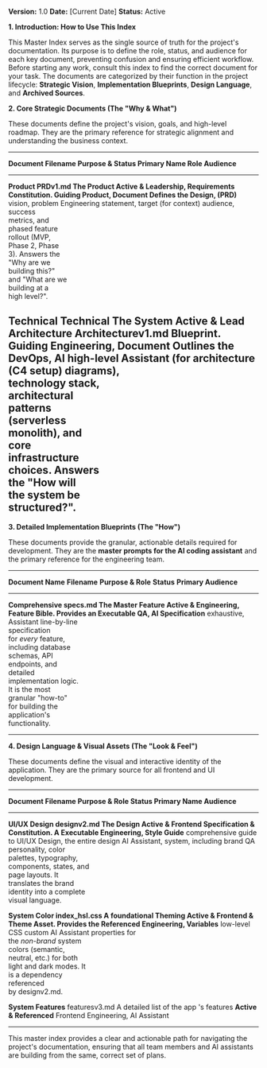 **Version:** 1.0
**Date:** [Current Date]
**Status:** Active

**1. Introduction: How to Use This Index**

This Master Index serves as the single source of truth for the
project's documentation. Its purpose is to define the role, status, and
audience for each key document, preventing confusion and ensuring
efficient workflow. Before starting any work, consult this index to find
the correct document for your task. The documents are categorized by
their function in the project lifecycle: **Strategic
Vision**, **Implementation Blueprints**, **Design Language**,
and **Archived Sources**.

**2. Core Strategic Documents (The "Why & What")**

These documents define the project's vision, goals, and high-level
roadmap. They are the primary reference for strategic alignment and
understanding the business context.

  ---------------------------------------------------------------------------------
  **Document      **Filename**        **Purpose &       **Status**   **Primary
  Name**                              Role**                         Audience**
  --------------- ------------------- ----------------- ------------ --------------
  **Product       PRDv1.md            The **Product     **Active &   Leadership,
  Requirements                        Constitution**.   Guiding**    Product,
  Document                            Defines the                    Design,
  (PRD)**                             vision, problem                Engineering
                                      statement, target              (for context)
                                      audience, success              
                                      metrics, and                   
                                      phased feature                 
                                      rollout (MVP,                  
                                      Phase 2, Phase                 
                                      3). Answers the                
                                      "Why are we                   
                                      building this?"               
                                      and "What are we              
                                      building at a                  
                                      high level?".                 

  **Technical     Technical           The **System      **Active &   Lead
  Architecture    Architecturev1.md   Blueprint**.      Guiding**    Engineering,
  Document**                          Outlines the                   DevOps, AI
                                      high-level                     Assistant (for
                                      architecture (C4               setup)
                                      diagrams),                     
                                      technology stack,              
                                      architectural                  
                                      patterns                       
                                      (serverless                    
                                      monolith), and                 
                                      core                           
                                      infrastructure                 
                                      choices. Answers               
                                      the "How will                 
                                      the system be                  
                                      structured?".                 
  ---------------------------------------------------------------------------------

**3. Detailed Implementation Blueprints (The "How")**

These documents provide the granular, actionable details required for
development. They are the **master prompts for the AI coding
assistant** and the primary reference for the engineering team.

  -------------------------------------------------------------------------------------
  **Document Name** **Filename**   **Purpose & Role**     **Status**     **Primary
                                                                         Audience**
  ----------------- -------------- ---------------------- -------------- --------------
  **Comprehensive   specs.md       The **Master Feature   **Active &     Engineering,
  Feature                          Bible**. Provides an   Executable**   QA, AI
  Specification**                  exhaustive,                           Assistant
                                   line-by-line                          
                                   specification                         
                                   for *every* feature,                  
                                   including database                    
                                   schemas, API                          
                                   endpoints, and                        
                                   detailed                              
                                   implementation logic.                 
                                   It is the most                        
                                   granular "how-to"                   
                                   for building the                      
                                   application's                        
                                   functionality.                        

  -------------------------------------------------------------------------------------

**4. Design Language & Visual Assets (The "Look & Feel")**

These documents define the visual and interactive identity of the
application. They are the primary source for all frontend and UI
development.

  --------------------------------------------------------------------------------------
  **Document      **Filename**    **Purpose & Role**       **Status**     **Primary
  Name**                                                                  Audience**
  --------------- --------------- ------------------------ -------------- --------------
  **UI/UX Design  designv2.md     The **Design             **Active &     Frontend
  Specification &                 Constitution**. A        Executable**   Engineering,
  Style Guide**                   comprehensive guide to                  UI/UX Design,
                                  the entire design                       AI Assistant,
                                  system, including brand                 QA
                                  personality, color                      
                                  palettes, typography,                   
                                  components, states, and                 
                                  page layouts. It                        
                                  translates the brand                    
                                  identity into a complete                
                                  visual language.                        

  **System Color  index_hsl.css   A foundational **Theming **Active &     Frontend
  & Theme                         Asset**. Provides the    Referenced**   Engineering,
  Variables**                     low-level CSS custom                    AI Assistant
                                  properties for                          
                                  the *non-brand* system                  
                                  colors (semantic,                       
                                  neutral, etc.) for both                 
                                  light and dark modes. It                
                                  is a dependency                         
                                  referenced                              
                                  by designv2.md.                         

**System Features** featuresv3.md  A detailed list of the app 's features   **Active & Referenced** Frontend Engineering, AI Assistant
                                           

  --------------------------------------------------------------------------------------



This master index provides a clear and actionable path for navigating
the project's documentation, ensuring that all team members and AI
assistants are building from the same, correct set of plans.
